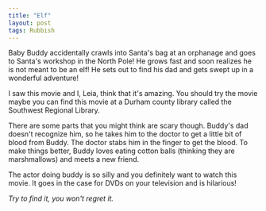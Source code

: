 ```yaml
---
title: "Elf"
layout: post
tags: Rubbish
---
```


Baby Buddy accidentally crawls into Santa's bag at an orphanage and goes to Santa's workshop in the North Pole! He grows fast and soon realizes he is not meant to be an elf! He sets out to find his dad and gets swept up in a wonderful adventure!
  
I saw this movie and I, Leia, think that it's amazing. You should try the movie maybe you can find this movie at a Durham county library called the Southwest Regional Library.

There are some parts that you might think are scary though. Buddy's dad doesn't recognize him, so he takes him to the doctor to get a little bit of blood from Buddy. The doctor stabs him in the finger to get the blood. To make things better, Buddy loves eating cotton balls (thinking they are marshmallows) and meets a new friend.

The actor doing buddy is so silly and you definitely want to watch this movie. It goes in the case for DVDs on your television and is hilarious!

_Try to find it, you won't regret it._